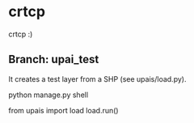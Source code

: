crtcp
=====

crtcp :) 


Branch: upai_test
-----------------

It creates a test layer from a SHP (see upais/load.py).

   python manage.py shell

   from upais import load
   load.run()
